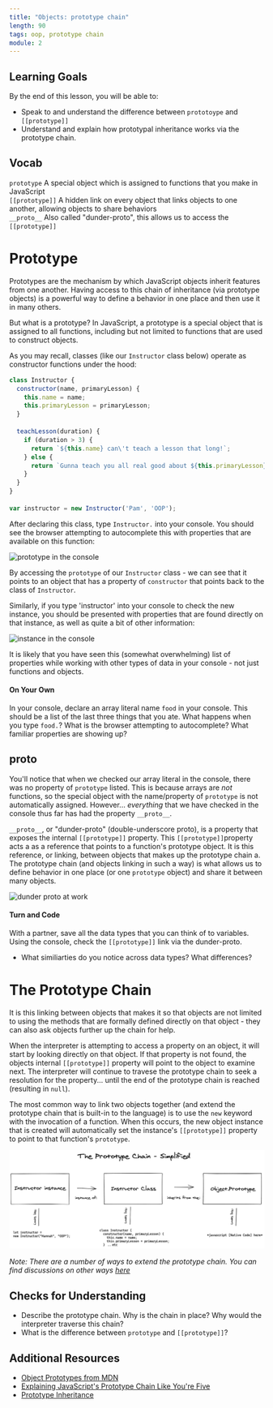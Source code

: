 ```yaml
---
title: "Objects: prototype chain"
length: 90
tags: oop, prototype chain
module: 2
---
```


## Learning Goals

By the end of this lesson, you will be able to:

* Speak to and understand the difference between `prototoype` and `[[prototype]]`
* Understand and explain how prototypal inheritance works via the prototype chain.

## Vocab

`prototype` A special object which is assigned to functions that you make in JavaScript  
`[[prototype]]` A hidden link on every object that links objects to one another, allowing objects to share behaviors    
`__proto__` Also called "dunder-proto", this allows us to access the `[[prototype]]` 


# Prototype

Prototypes are the mechanism by which JavaScript objects inherit features from one another. Having access to this chain of inheritance (via prototype objects) is a powerful way to define a behavior in one place and then use it in many others.

But what is a prototype? In JavaScript, a prototype is a special object that is assigned to all functions, including but not limited to functions that are used to construct objects. 

As you may recall, classes (like our `Instructor` class below) operate as constructor functions under the hood:

```js
class Instructor {
  constructor(name, primaryLesson) {
    this.name = name;
    this.primaryLesson = primaryLesson;
  }

  teachLesson(duration) {
    if (duration > 3) {
      return `${this.name} can\'t teach a lesson that long!`;
    } else {
      return `Gunna teach you all real good about ${this.primaryLesson}`;
    }
  }
}

var instructor = new Instructor('Pam', 'OOP');
```

After declaring this class, type `Instructor.` into your console. You should see the browser attempting to autocomplete this with properties that are available on this function:

![prototype in the console](/assets/images/lessons/oop/prototype.png)

By accessing the `prototype` of our `Instructor` class - we can see that it points to an object that has a property of `constructor` that points back to the class of `Instructor`. 

Similarly, if you type 'instructor' into your console to check the new instance, you should be presented with properties that are found directly on that instance, as well as quite a bit of other information:

![instance in the console](/assets/images/lessons/oop/instance.png)


It is likely that you have seen this (somewhat overwhelming) list of properties while working with other types of data in your console - not just functions and objects.



#### On Your Own

In your console, declare an array literal name `food` in your console. This should be a list of the last three things that you ate. What happens when you type `food.`? What is the browser attempting to autocomplete? What familiar properties are showing up? 

## __proto__

You'll notice that when we checked our array literal in the console, there was no property of `prototype` listed. This is because arrays are _not_ functions, so the special object with the name/property of `prototype` is not automatically assigned. However... _everything_ that we have checked in the console thus far has had the property `__proto__`.

`__proto__`, or "dunder-proto" (double-underscore proto), is a property that exposes the internal `[[prototype]]` property. This `[[prototype]]`property acts a as a reference that points to a function's prototype object. It is this reference, or linking, between objects that makes up the prototype chain a. The prototype chain (and objects linking in such a way) is what allows us to define behavior in one place (or one `prototype` object) and share it between many objects. 

![dunder proto at work](/assets/images/lessons/oop/prototype-chain.png)


#### Turn and Code

With a partner, save all the data types that you can think of to variables. Using the console, check the `[[prototype]]` link via the dunder-proto.

- What similiarties do you notice across data types? What differences?

# The Prototype Chain

It is this linking between objects that makes it so that objects are not limited to using the methods that are formally defined directly on that object - they can also ask objects further up the chain for help.

When the interpreter is attempting to access a property on an object, it will start by looking directly on that object. If that property is not found, the objects internal `[[prototype]]` property will point to the object to examine next. The interpreter will continue to travese the prototype chain to seek a resolution for the property... until the end of the prototype chain is reached (resulting in `null`). 

The most common way to link two objects together (and extend the prototype chain that is built-in to the language) is to use the `new` keyword with the invocation of a function. When this occurs, the new object instance that is created will automatically set the instance's `[[prototype]]` property to point to that function's `prototype`. 

![the prototype chain simplified](/assets/images/lessons/oop/chain.png)


_*Note: There are a number of ways to extend the prototype chain. You can find discussions on other ways [here](https://developer.mozilla.org/en-US/docs/Web/JavaScript/Inheritance_and_the_prototype_chain#Different_ways_to_create_objects_and_the_resulting_prototype_chain)*_

## Checks for Understanding

* Describe the prototype chain. Why is the chain in place? Why would the interpreter traverse this chain?
* What is the difference between `prototype` and `[[prototype]]`?


## Additional Resources
* [Object Prototypes from MDN](https://developer.mozilla.org/en-US/docs/Learn/JavaScript/Objects/Object_prototypes)
* [Explaining JavaScript's Prototype Chain Like You're Five](https://dev.to/codesmith_staff/explain-javascripts-prototype-chain-like-im-five-51p)
* [Prototype Inheritance](https://javascript.info/prototype-inheritance)